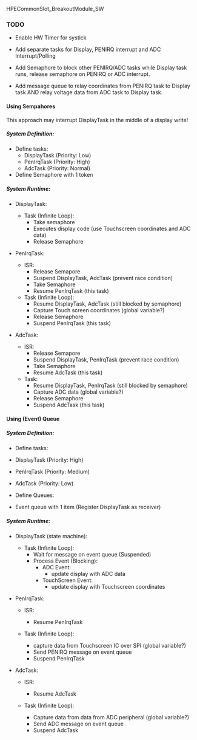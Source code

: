 HPECommonSlot_BreakoutModule_SW


### TODO

- Enable HW Timer for systick
- Add separate tasks for Display, PENIRQ interrupt and ADC Interrupt/Polling

- Add Semaphore to block other PENIRQ/ADC tasks while Display task runs, release semaphore on PENIRQ or ADC interrupt.
- Add message queue to relay coordinates from PENIRQ task to Display task AND relay voltage data from ADC task to Display task.

#### Using Sempahores

This approach may interrupt DisplayTask in the middle of a display write!

##### System Definition:

  - Define tasks:
    - DisplayTask (Priority: Low)
    - PenIrqTask  (Priority: High)
    - AdcTask     (Priority: Normal)
  - Define Semaphore with 1 token

##### System Runtime:

  - DisplayTask:
    - Task (Infinite Loop):
      - Take semaphore
      - Executes display code (use Touchscreen coordinates and ADC data)
      - Release Semaphore


  - PenIrqTask:
    - ISR:
      - Release Semapore
      - Suspend DisplayTask, AdcTask (prevent race condition)
      - Take Semaphore
      - Resume PenIrqTask (this task)
    - Task (Infinite Loop):
      - Resume DisplayTask, AdcTask (still blocked by semaphore)
      - Capture Touch screen coordinates (global variable?)
      - Release Semaphore
      - Suspend PenIrqTask (this task)

  - AdcTask:
    - ISR:
      - Release Semapore
      - Suspend DisplayTask, PenIrqTask (prevent race condition)
      - Take Semaphore
      - Resume AdcTask (this task)
    - Task:
      - Resume DisplayTask, PenIrqTask (still blocked by semaphore)
      - Capture ADC data (global variable?)
      - Release Semaphore
      - Suspend AdcTask (this task)


  
#### Using (Event) Queue 

##### System Definition:

 - Define tasks:
  - DisplayTask (Priority: High)
  - PenIrqTask  (Priority: Medium)
  - AdcTask     (Priority: Low)
  
 - Define Queues:
  - Event queue with 1 item (Register DisplayTask as receiver)
  
##### System Runtime:

- DisplayTask (state machine):
   
  - Task (Infinite Loop):
    - Wait for message on event queue (Suspended)
    - Process Event (Blocking):   
      - ADC Event:
        - update display with ADC data
      - TouchScreen Event:
        - update display with Touchscreen coordinates

- PenIrqTask:

  - ISR:
    - Resume PenIrqTask
  
  - Task (Infinite Loop):
    - capture data from Touchscreen IC over SPI (global variable?)
    - Send PENIRQ message on event queue
    - Suspend PenIrqTask


- AdcTask:

  - ISR:
    - Resume AdcTask
  
  - Task (Infinite Loop):
    - Capture data from data from ADC peripheral (global variable?)
    - Send ADC message on event queue
    - Suspend AdcTask
  
